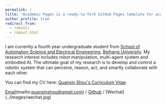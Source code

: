 ```yaml
---
permalink: /
title: "Academic Pages is a ready-to-fork GitHub Pages template for academic personal websites"
author_profile: true
redirect_from: 
  - /about/
  - /about.html
---
```


I am currently a fourth year undergraduate student from [School of Automation Science and Electrical Engineering](https://dept3.buaa.edu.cn/), [Beihang University](https://www.buaa.edu.cn/). My research interest includes robot manipulation, multi-agent system and embodied AI. The ultimate goal of my research is to develop and control a robotic system that can perceive, reason, act, and smartly collaborate with each other.

You can find my CV here: [Quanxin Shou's Curriculum Vitae](../assets/Shouquanxin_CV.pdf).

[Email](mailto:quanxinshou@buaa.edu.cn)(mailto:quanxinshou@gmail.com) / [Github](https://github.com/SQX-code) / [Wechat] (../images/wechat.jpg)
